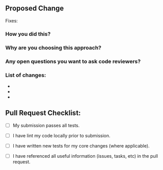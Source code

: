 ## Proposed Change

Fixes:

### How you did this?

### Why are you choosing this approach?

### Any open questions you want to ask code reviewers?

### List of changes:

  -
  -
  -

## Pull Request Checklist:

  - [ ] My submission passes all tests.
  - [ ] I have lint my code locally prior to submission.
  - [ ] I have written new tests for my core changes (where applicable).
  - [ ] I have referenced all useful information (issues, tasks, etc) in the pull request.

